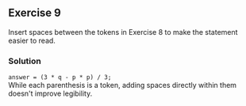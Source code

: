 ## Exercise 9
Insert spaces between the tokens in Exercise 8 to make the statement easier to read.

### Solution
`answer = (3 * q - p * p) / 3;`</br>
While each parenthesis is a token, adding spaces directly within them doesn't improve legibility.